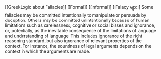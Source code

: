 
[[GreekLogic about Fallacies]]
[[Formal]]
[[Informal]]
[[Falacy များ]]
Some fallacies may be committed intentionally to manipulate or persuade by deception. Others may be committed unintentionally because of human limitations such as carelessness, cognitive or social biases and ignorance, or, potentially, as the inevitable consequence of the limitations of language and understanding of language. This includes ignorance of the right reasoning standard, but also ignorance of relevant properties of the context. For instance, the soundness of legal arguments depends on the context in which the arguments are made.





